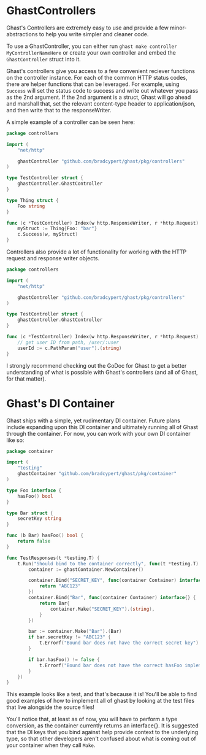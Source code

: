 # GhastControllers

Ghast's Controllers are extremely easy to use and provide a few minor-abstractions to help you write simpler and cleaner code.

To use a GhastController, you can either run `ghast make controller MyControllerNameHere` or create your own controller and embed the `GhastController` struct into it.

Ghast's controllers give you access to a few convenient reciever functions on the controller instance. For each of the common HTTP status codes, there are helper functions that can be leveraged. For example, using `Success` will set the status code to success and write out whatever you pass as the 2nd argument. If the 2nd argument is a struct, Ghast will go ahead and marshall that, set the relevant content-type header to application/json, and then write that to the responseWriter.

A simple example of a controller can be seen here:

```go
package controllers

import (
	"net/http"

	ghastController "github.com/bradcypert/ghast/pkg/controllers"
)

type TestController struct {
	ghastController.GhastController
}

type Thing struct {
	Foo string
}

func (c *TestController) Index(w http.ResponseWriter, r *http.Request) {
	myStruct := Thing{Foo: "bar"}
	c.Success(w, myStruct)
}
```

Controllers also provide a lot of functionality for working with the HTTP request and response writer objects.

```go
package controllers

import (
	"net/http"

	ghastController "github.com/bradcypert/ghast/pkg/controllers"
)

type TestController struct {
	ghastController.GhastController
}

func (c *TestController) Index(w http.ResponseWriter, r *http.Request) {
	// get user ID from path, /user/:user
	userId := c.PathParam("user").(string)
}
```

I strongly recommend checking out the GoDoc for Ghast to get a better understanding of what is possible with Ghast's controllers (and all of Ghast, for that matter).

# Ghast's DI Container

Ghast ships with a simple, yet rudimentary DI container. Future plans include expanding upon this DI container and ultimately running all of Ghast through the container. For now, you can work with your own DI container like so:

```go
package container

import (
	"testing"
	ghastContainer "github.com/bradcypert/ghast/pkg/container"
)

type Foo interface {
	hasFoo() bool
}

type Bar struct {
	secretKey string
}

func (b Bar) hasFoo() bool {
	return false
}

func TestResponses(t *testing.T) {
	t.Run("Should bind to the container correctly", func(t *testing.T) {
		container := ghastContainer.NewContainer()

		container.Bind("SECRET_KEY", func(container Container) interface{} {
			return "ABC123"
		})
		container.Bind("Bar", func(container Container) interface{} {
			return Bar{
				container.Make("SECRET_KEY").(string),
			}
		})

		bar := container.Make("Bar").(Bar)
		if bar.secretKey != "ABC123" {
			t.Errorf("Bound bar does not have the correct secret key")
		}

		if bar.hasFoo() != false {
			t.Errorf("Bound bar does not have the correct hasFoo implementation")
		}
	})
}
```

This example looks like a test, and that's because it is! You'll be able to find good examples of how to implement all of ghast by looking at the test files that live alongside the source files!

You'll notice that, at least as of now, you will have to perform a type conversion, as the container currently returns an interface{}. It is suggested that the DI keys that you bind against help provide context to the underlying type, so that other developers aren't confused about what is coming out of your container when they call `Make`.